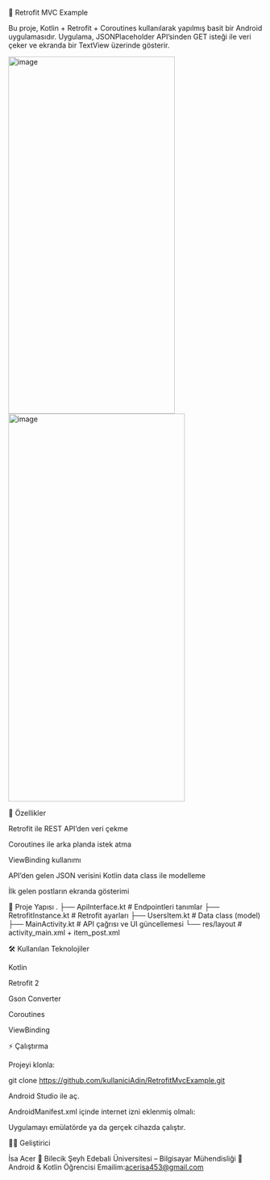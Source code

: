 📱 Retrofit MVC Example

Bu proje, Kotlin + Retrofit + Coroutines kullanılarak yapılmış basit bir Android uygulamasıdır.
Uygulama, JSONPlaceholder
 API’sinden GET isteği ile veri çeker ve ekranda bir TextView üzerinde gösterir.
 



 
 <img width="330" height="708" alt="image" src="https://github.com/user-attachments/assets/2dfe7761-91ef-4012-bd8f-28938f74b3c1" />
 <img width="350" height="769" alt="image" src="https://github.com/user-attachments/assets/30d2b59b-477c-4ba4-9e67-075c8cf67e31" />



🚀 Özellikler

Retrofit ile REST API’den veri çekme

Coroutines ile arka planda istek atma

ViewBinding kullanımı

API’den gelen JSON verisini Kotlin data class ile modelleme

İlk gelen postların ekranda gösterimi

📂 Proje Yapısı
.
├── ApiInterface.kt         # Endpointleri tanımlar
├── RetrofitInstance.kt     # Retrofit ayarları
├── UsersItem.kt            # Data class (model)
├── MainActivity.kt         # API çağrısı ve UI güncellemesi
└── res/layout              # activity_main.xml + item_post.xml

🛠 Kullanılan Teknolojiler

Kotlin

Retrofit 2

Gson Converter

Coroutines

ViewBinding

⚡ Çalıştırma

Projeyi klonla:

git clone https://github.com/kullaniciAdin/RetrofitMvcExample.git


Android Studio ile aç.

AndroidManifest.xml içinde internet izni eklenmiş olmalı:

<uses-permission android:name="android.permission.INTERNET"/>


Uygulamayı emülatörde ya da gerçek cihazda çalıştır.

👨‍💻 Geliştirici

İsa Acer
📍 Bilecik Şeyh Edebali Üniversitesi – Bilgisayar Mühendisliği
🚀 Android & Kotlin Öğrencisi
Emailim:acerisa453@gmail.com
